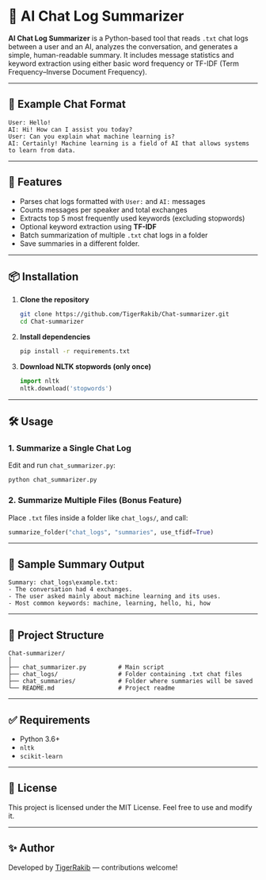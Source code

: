 
# 🧠 AI Chat Log Summarizer

**AI Chat Log Summarizer** is a Python-based tool that reads `.txt` chat logs between a user and an AI, analyzes the conversation, and generates a simple, human-readable summary. It includes message statistics and keyword extraction using either basic word frequency or TF-IDF (Term Frequency–Inverse Document Frequency).

---

## 📂 Example Chat Format

```
User: Hello!
AI: Hi! How can I assist you today?
User: Can you explain what machine learning is?
AI: Certainly! Machine learning is a field of AI that allows systems to learn from data.
```

---

## 🚀 Features

-  Parses chat logs formatted with `User:` and `AI:` messages
-  Counts messages per speaker and total exchanges
-  Extracts top 5 most frequently used keywords (excluding stopwords)
-  Optional keyword extraction using **TF-IDF**
-  Batch summarization of multiple `.txt` chat logs in a folder
-  Save summaries in a different folder.

---

## 📦 Installation

1. **Clone the repository**
   ```bash
   git clone https://github.com/TigerRakib/Chat-summarizer.git
   cd Chat-summarizer
   ```

2. **Install dependencies**
   ```bash
   pip install -r requirements.txt
   ```

3. **Download NLTK stopwords (only once)**
   ```python
   import nltk
   nltk.download('stopwords')
   ```

---

## 🛠️ Usage

### 1. Summarize a Single Chat Log
Edit and run `chat_summarizer.py`:
```python
python chat_summarizer.py
```

### 2. Summarize Multiple Files (Bonus Feature)
Place `.txt` files inside a folder like `chat_logs/`, and call:
```python
summarize_folder("chat_logs", "summaries", use_tfidf=True)
```

---

## 🧪 Sample Summary Output

```
Summary: chat_logs\example.txt:
- The conversation had 4 exchanges.
- The user asked mainly about machine learning and its uses.
- Most common keywords: machine, learning, hello, hi, how
```

---

## 📁 Project Structure

```
Chat-summarizer/
│
├── chat_summarizer.py         # Main script
├── chat_logs/                 # Folder containing .txt chat files
├── chat_summaries/            # Folder where summaries will be saved
└── README.md                  # Project readme
```

---

## ✅ Requirements

- Python 3.6+
- `nltk`
- `scikit-learn`

---

## 📃 License

This project is licensed under the MIT License. Feel free to use and modify it.

---

## ✨ Author

Developed by [TigerRakib](https://github.com/TigerRakib) — contributions welcome!
